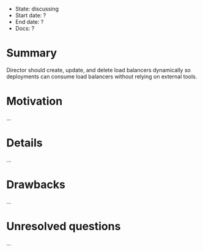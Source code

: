- State: discussing
- Start date: ?
- End date: ?
- Docs: ?

# Summary

Director should create, update, and delete load balancers dynamically so deployments can consume load balancers without relying on external tools.

# Motivation

...

# Details

...

# Drawbacks

...

# Unresolved questions

...
